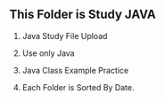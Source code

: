 This Folder is Study JAVA
-----------------------------
1. Java Study File Upload

2. Use only Java

3. Java Class Example Practice

4. Each Folder is Sorted By Date.
